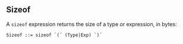 ## Sizeof

A `sizeof` expression returns the size of a type or expression, in bytes:

```ceu
Sizeof ::= sizeof `(´ (Type|Exp) `)´
```

<!--
The expression is evaluated at compile time.
-->
